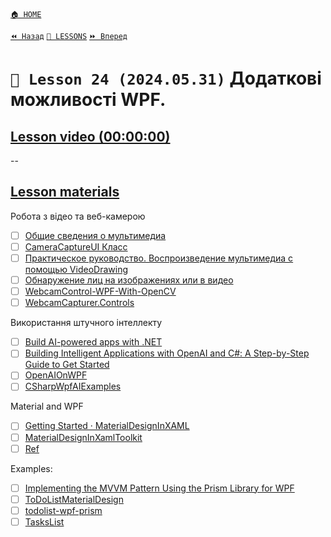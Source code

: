 [`🏠 HOME`](../../../README.md)  

[`⏪ Назад`](../23/README.md)  [`📗 LESSONS`](../../README.md)  [`⏩ Вперед`](../25/README.md)  

# `📗 Lesson 24 (2024.05.31)` Додаткові можливості WPF. 

## [Lesson video (00:00:00)](https://youtu.be/YvsT5OrQ_Ho)

--

## [Lesson materials](https://lms.ithillel.ua/groups/65a65fe34c3a2d3372eef8ea/lessons/65a65fe44c3a2d3372eef982)

Робота з вiдео та веб-камерою
- [ ] [Общие сведения о мультимедиа](https://learn.microsoft.com/ru-ru/dotnet/desktop/wpf/graphics-multimedia/multimedia-overview?view=netframeworkdesktop-4.8)  
- [ ] [CameraCaptureUI Класс](https://learn.microsoft.com/ru-ru/uwp/api/windows.media.capture.cameracaptureui?view=winrt-22621)  
- [ ] [Практическое руководство. Воспроизведение мультимедиа с помощью VideoDrawing](https://learn.microsoft.com/ru-ru/dotnet/desktop/wpf/graphics-multimedia/how-to-play-media-using-a-videodrawing?view=netframeworkdesktop-4.8)  
- [ ] [Обнаружение лиц на изображениях или в видео](https://learn.microsoft.com/ru-ru/windows/uwp/audio-video-camera/detect-and-track-faces-in-an-image)  
- [ ] [WebcamControl-WPF-With-OpenCV](https://github.com/FrancescoBonizzi/WebcamControl-WPF-With-OpenCV)  
- [ ] [WebcamCapturer.Controls](https://github.com/rgomez90/WebcamCapturer.Controls)  

Використання штучного iнтеллекту
- [ ] [Build AI-powered apps with .NET](https://dotnet.microsoft.com/en-us/apps/machinelearning-ai)  
- [ ] [Building Intelligent Applications with OpenAI and C#: A Step-by-Step Guide to Get Started](https://www.telerik.com/blogs/building-intelligent-applications-openai-csharp-guide-get-started)  
- [ ] [OpenAIOnWPF](https://github.com/yt3trees/OpenAIOnWPF)  
- [ ] [CSharpWpfAIExamples](https://github.com/xman086/CSharpWpfAIExamples)  

Material and WPF
- [ ] [Getting Started · MaterialDesignInXAML](https://github.com/MaterialDesignInXAML/MaterialDesignInXamlToolkit/wiki/Getting-Started#version-500-and-later)  
- [ ] [MaterialDesignInXamlToolkit](https://github.com/MaterialDesignInXAML/MaterialDesignInXamlToolkit)  
- [ ] [Ref](https://medium.com/@smail.oubaalla/create-modern-wpf-application-using-material-design-in-xaml-ab740110e7e9)  

Examples:
- [ ] [Implementing the MVVM Pattern Using the Prism Library for WPF](https://prismlibrary.github.io/docs/wpf/legacy/Implementing-MVVM.html)  
- [ ] [ToDoListMaterialDesign](https://github.com/kan-ichi/ToDoListMaterialDesign)  
- [ ] [todolist-wpf-prism](https://github.com/johanrdev/todolist-wpf-prism)  
- [ ] [TasksList](https://github.com/DariuszGackowski/TasksList)  